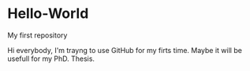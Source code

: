 # Hello-World
My first repository

Hi everybody, I'm trayng to use GitHub for my firts time. Maybe it will be usefull for my PhD. Thesis.
